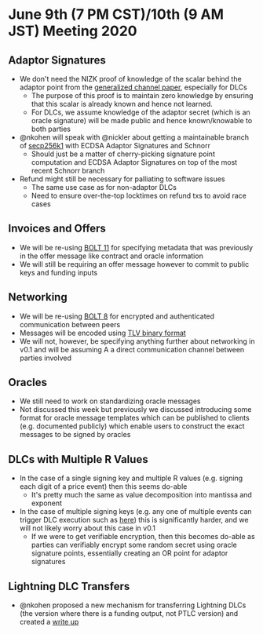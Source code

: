 # June 9th (7 PM CST)/10th (9 AM JST) Meeting 2020

## Adaptor Signatures

* We don't need the NIZK proof of knowledge of the scalar behind the adaptor point from the [generalized channel paper](https://eprint.iacr.org/2020/476.pdf), especially for DLCs
  * The purpose of this proof is to maintain zero knowledge by ensuring that this scalar is already known and hence not learned.
  * For DLCs, we assume knowledge of the adaptor secret (which is an oracle signature) will be made public and hence known/knowable to both parties
* @nkohen will speak with @nickler about getting a maintainable branch of [secp256k1](https://github.com/bitcoin-core/secp256k1) with ECDSA Adaptor Signatures and Schnorr
  * Should just be a matter of cherry-picking signature point computation and ECDSA Adaptor Signatures on top of the most recent Schnorr branch
* Refund might still be necessary for palliating to software issues
  * The same use case as for non-adaptor DLCs
  * Need to ensure over-the-top locktimes on refund txs to avoid race cases

## Invoices and Offers

* We will be re-using [BOLT 11](https://github.com/lightningnetwork/lightning-rfc/blob/master/11-payment-encoding.md) for specifying metadata that was previously in the offer message like contract and oracle information
* We will still be requiring an offer message however to commit to public keys and funding inputs

## Networking

* We will be re-using [BOLT 8](https://github.com/lightningnetwork/lightning-rfc/blob/master/08-transport.md) for encrypted and authenticated communication between peers
* Messages will be encoded using [TLV binary format](https://github.com/lightningnetwork/lightning-rfc/blob/master/01-messaging.md#type-length-value-format)
* We will not, however, be specifying anything further about networking in v0.1 and will be assuming A a direct communication channel between parties involved

## Oracles

* We still need to work on standardizing oracle messages
* Not discussed this week but previously we discussed introducing some format for oracle message templates which can be published to clients (e.g. documented publicly) which enable users to construct the exact messages to be signed by oracles

## DLCs with Multiple R Values

* In the case of a single signing key and multiple R values (e.g. signing each digit of a price event) then this seems do-able
  * It's pretty much the same as value decomposition into mantissa and exponent
* In the case of multiple signing keys (e.g. any one of multiple events can trigger DLC execution such as [here](https://github.com/discreetlogcontracts/dlcspecs/issues/40)) this is significantly harder, and we will not likely worry about this case in v0.1
  * If we were to get verifiable encryption, then this becomes do-able as parties can verifiably encrypt some random secret using oracle signature points, essentially creating an OR point for adaptor signatures

## Lightning DLC Transfers

* @nkohen proposed a new mechanism for transferring Lightning DLCs (the version where there is a funding output, not PTLC version) and created a [write up](https://docs.google.com/document/d/1BUMfa4zgSSejn-fXv3_gIel45M5uerPLQMMm6_1aAe4/edit?usp=sharing)

